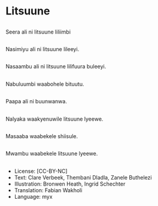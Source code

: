 # Litsuune

##
Seera ali ni litsuune
liliimbi

##
Nasimiyu ali ni litsuune
lileeyi.

##
Nasaambu ali ni
litsuune lilifuura
buleeyi.

##
Nabuluumbi waabohele
bituutu.

##
Paapa ali ni
buunwanwa.

##
Nalyaka waakyenuwile
litsuune lyeewe.

##
Masaaba waabekele
shiisule.

##
Mwambu waabekele
litsuune lyeewe.

##
* License: [CC-BY-NC]
* Text: Clare Verbeek, Thembani Dladla, Zanele Buthelezi
* Illustration: Bronwen Heath, Ingrid Schechter
* Translation: Fabian Wakholi
* Language: myx
